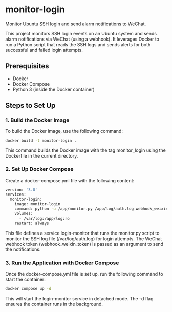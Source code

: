 # monitor-login
Monitor Ubuntu SSH login and send alarm notifications to WeChat.

This project monitors SSH login events on an Ubuntu system and sends alarm notifications via WeChat (using a webhook). It leverages Docker to run a Python script that reads the SSH logs and sends alerts for both successful and failed login attempts.

## Prerequisites

- Docker
- Docker Compose
- Python 3 (inside the Docker container)

## Steps to Set Up

### 1. Build the Docker Image

To build the Docker image, use the following command:

```bash
docker build -t monitor-login .
```
This command builds the Docker image with the tag monitor_login using the Dockerfile in the current directory.

### 2. Set Up Docker Compose

Create a docker-compose.yml file with the following content:

```bash
version: '3.8'
services:
  monitor-login:
    image: monitor-login
    command: python -u /app/monitor.py /app/log/auth.log webhook_weixin_token
    volumes:
      - /var/log:/app/log:ro
    restart: always
```

This file defines a service login-monitor that runs the monitor.py script to monitor the SSH log file (/var/log/auth.log) for login attempts. The WeChat webhook token (webhook_weixin_token) is passed as an argument to send the notifications.

### 3. Run the Application with Docker Compose

Once the docker-compose.yml file is set up, run the following command to start the container:

```bash
docker compose up -d
```

This will start the login-monitor service in detached mode. The -d flag ensures the container runs in the background.

